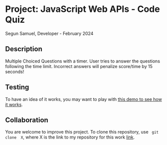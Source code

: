 
# Project: JavaScript Web APIs - Code Quiz

Segun Samuel, Developer - February 2024

## Description

 Multiple Choiced Questions with a timer. User tries to answer the questions following the time limit. Incorrect answers will penalize score/time by 15 seconds!

## Testing

To have an idea of it works, you may want to play with [this demo  to see how it works](https://samueljohnsegun148.github.io/timer-quiz/).


## Collaboration

You are welcome to improve this project. To clone this repository, use ``` git clone  X```, 
where X is the link to my repository for this work [link](https://github.com/samueljohnsegun148/timer-quiz.git).
